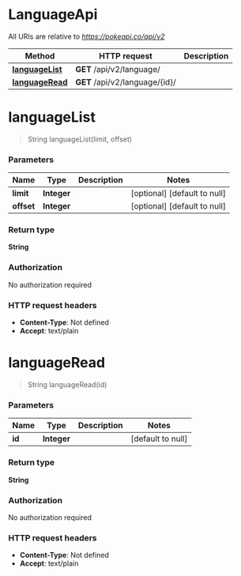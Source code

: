 # LanguageApi

All URIs are relative to *https://pokeapi.co/api/v2*

Method | HTTP request | Description
------------- | ------------- | -------------
[**languageList**](LanguageApi.md#languageList) | **GET** /api/v2/language/ | 
[**languageRead**](LanguageApi.md#languageRead) | **GET** /api/v2/language/{id}/ | 


<a name="languageList"></a>
# **languageList**
> String languageList(limit, offset)



### Parameters

Name | Type | Description  | Notes
------------- | ------------- | ------------- | -------------
 **limit** | **Integer**|  | [optional] [default to null]
 **offset** | **Integer**|  | [optional] [default to null]

### Return type

**String**

### Authorization

No authorization required

### HTTP request headers

- **Content-Type**: Not defined
- **Accept**: text/plain

<a name="languageRead"></a>
# **languageRead**
> String languageRead(id)



### Parameters

Name | Type | Description  | Notes
------------- | ------------- | ------------- | -------------
 **id** | **Integer**|  | [default to null]

### Return type

**String**

### Authorization

No authorization required

### HTTP request headers

- **Content-Type**: Not defined
- **Accept**: text/plain

